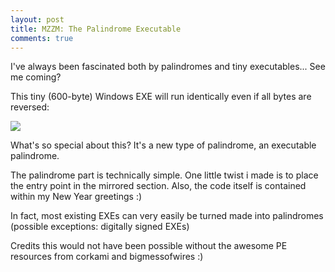 ```yaml
---
layout: post
title: MZZM: The Palindrome Executable
comments: true
---
```


  I've always been fascinated both by palindromes and tiny executables... See me coming?

  This tiny (600-byte) Windows EXE will run identically even if all bytes are reversed:

<img src=http://i.imgur.com/OXHphWP.png>

  What's so special about this?
  It's a new type of palindrome, an executable palindrome.

  The palindrome part is technically simple. One little twist i made is to place the entry point in the mirrored section.
  Also, the code itself is contained within my New Year greetings :) 
  
  In fact, most existing EXEs can very easily be turned made into palindromes 
   (possible exceptions: digitally signed EXEs)

  
 Credits
   this would not have been possible without the awesome PE resources from corkami and bigmessofwires :)
   
